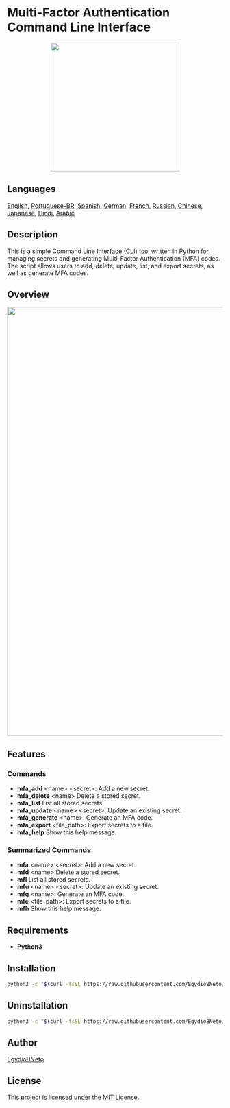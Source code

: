 # Multi-Factor Authentication Command Line Interface

<div align="center">
<img src="https://github.com/EgydioBNeto/mfa-cli/assets/84047984/714533aa-22a2-4127-8d40-363e59a573fa" width="300px"/>
</div>

## Languages

[English](https://github.com/EgydioBNeto/mfa-cli/blob/main/README.md), [Portuguese-BR](https://github.com/EgydioBNeto/mfa-cli/blob/main/.github/languages/pt-br/README.md), [Spanish](https://github.com/EgydioBNeto/mfa-cli/blob/main/.github/languages/es/README.md), [German](https://github.com/EgydioBNeto/mfa-cli/blob/main/.github/languages/de/README.md), [French](https://github.com/EgydioBNeto/mfa-cli/blob/main/.github/languages/fr/README.md), [Russian](https://github.com/EgydioBNeto/mfa-cli/blob/main/.github/languages/ru/README.md), [Chinese](https://github.com/EgydioBNeto/mfa-cli/blob/main/.github/languages/zh/README.md), [Japanese](https://github.com/EgydioBNeto/mfa-cli/blob/main/.github/languages/ja/README.md), [Hindi](https://github.com/EgydioBNeto/mfa-cli/blob/main/.github/languages/hi/README.md), [Arabic](https://github.com/EgydioBNeto/mfa-cli/blob/main/.github/languages/ar/README.md)

## Description

This is a simple Command Line Interface (CLI) tool written in Python for managing secrets and generating Multi-Factor Authentication (MFA) codes. The script allows users to add, delete, update, list, and export secrets, as well as generate MFA codes.

## Overview

<div align="center">
<img src="https://github.com/EgydioBNeto/mfa-cli/assets/84047984/4fe8c766-8e76-4183-a80c-9ac143cbc18f" width="1000px"/>
</div>

## Features

### Commands

- **mfa_add** &lt;name&gt; &lt;secret&gt;: Add a new secret.
- **mfa_delete** &lt;name&gt; Delete a stored secret.
- **mfa_list** List all stored secrets.
- **mfa_update** &lt;name&gt; &lt;secret&gt;: Update an existing secret.
- **mfa_generate** &lt;name&gt;: Generate an MFA code.
- **mfa_export** &lt;file_path&gt;: Export secrets to a file.
- **mfa_help** Show this help message.

### Summarized Commands

- **mfa** &lt;name&gt; &lt;secret&gt;: Add a new secret.
- **mfd** &lt;name&gt; Delete a stored secret.
- **mfl** List all stored secrets.
- **mfu** &lt;name&gt; &lt;secret&gt;: Update an existing secret.
- **mfg** &lt;name&gt;: Generate an MFA code.
- **mfe** &lt;file_path&gt;: Export secrets to a file.
- **mfh** Show this help message.

## Requirements

- **Python3**

## Installation

```bash
python3 -c "$(curl -fsSL https://raw.githubusercontent.com/EgydioBNeto/mfa-cli/main/install.py)"
```

## Uninstallation

```bash
python3 -c "$(curl -fsSL https://raw.githubusercontent.com/EgydioBNeto/mfa-cli/main/uninstall.py)"
```

## Author

[EgydioBNeto](https://github.com/EgydioBNeto)

## License

This project is licensed under the [MIT License](https://github.com/EgydioBNeto/mfa-cli/blob/main/.github/LICENSE).
